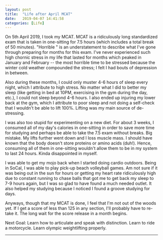 ```yaml
---
layout: post
title:  "Life after April MCAT"
date:   2019-04-07 14:41:58
categories: [Life]
---
```


On 5th April 2019, I took my MCAT. MCAT is a ridiculously long standardized exam that is taken in one-sitting for 7.5 hours (which includes a total break of 50 minutes). "Horrible " is an understatement to describe what I've gone through preparing for months for this exam. I've never experienced such high chornic stress in my life that lasted for months which peaked in January and February -- the most horrible time to be stressed because the winter cold weather compounded the stress; I felt I had bouts of depression in between. 

Also during these months, I could only muster 4-6 hours of sleep every night, which I attribute to high stress. No matter what I did to better my sleep (like getting in bed at 10PM, exercising in the gym during the day, etc.), I could not sleep beyond 4-6 hours. I also ended up injuring my lower back at the gym, which I attribute to poor sleep and not doing a self-check that I wouldn't be able to lift 100%. Lifting was my main source of de-stressing.

I was also too stupid for experimenting on a new diet. For about 3 weeks, I consumed all of my day's calories in one-sitting in order to save more time  for studying and perhaps be able to take the 7.5 exam without breaks. Big mistake. My lifts further went down and I loss muscle mass. I should have known that the body doesn't store proteins or amino acids (duh!). Hence, consuming all of them in one-sitting wouldn't allow them to be in my system to last 24 hours. Kinda disappointed in myself.

I was able to get my mojo back when I started doing cardio outdoors. Being in SoCal, I was able to play pick-up beach volleyball games. Am not sure if it was being out in the sun for hours or getting my heart rate ridiculously high due to constant running to chase balls that got me to get back my sleep to 7-9 hours again, but I was so glad to have found a much needed outlet. It also helped my studying because I noticed I found a groove studying for days.

Anyways, though that my MCAT is done, I feel that I'm not out of the woods yet. If I get a score of less than 125 in any section, I'll probably have to re-take it. The long wait for the score release in a month begins. 



Next Goal: Learn how to articulate and speak with distinction. Learn to ride a motorcycle. Learn olympic weightlifting properly.









---
